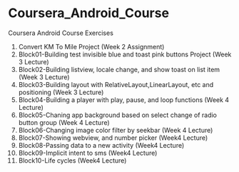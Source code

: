 # Coursera_Android_Course
Coursera Android Course Exercises

1. Convert KM To Mile Project (Week 2 Assignment)
2. Block01-Building test invisible blue and toast pink buttons Project (Week 3 Lecture)
3. Block02-Building listview, locale change, and show toast on list item (Week 3 Lecture)
4. Block03-Building layout with RelativeLayout,LinearLayout, etc and positioning (Week 3 Lecture)
5. Block04-Building a player with play, pause, and loop functions (Week 4 Lecture)
6. Block05-Chaning app background based on select change of radio button group (Week 4 Lecture)
7. Block06-Changing image color filter by seekbar (Week 4 Lecture)
8. Block07-Showing webview, and number picker (Week4 Lecture)
9. Block08-Passing data to a new activity (Week4 Lecture)
10. Block09-Implicit intent to sms (Week4 Lecture)
11. Block10-Life cycles (Week4 Lecture)

